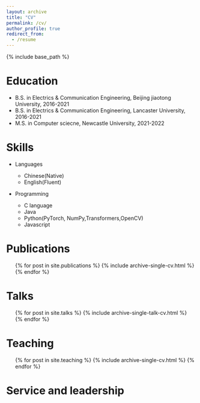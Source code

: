 ```yaml
---
layout: archive
title: "CV"
permalink: /cv/
author_profile: true
redirect_from:
  - /resume
---
```


{% include base_path %}

Education
======
* B.S. in Electrics & Communication Engineering, Beijing jiaotong University, 2016-2021
* B.S. in Electrics & Communication Engineering, Lancaster University, 2016-2021
* M.S. in Computer sciecne, Newcastle University, 2021-2022
 
Skills
======
* Languages
  * Chinese(Native)
  * English(Fluent)
  
* Programming
  * C language
  * Java
  * Python(PyTorch, NumPy,Transformers,OpenCV)
  * Javascript

Publications
======
  <ul>{% for post in site.publications %}
    {% include archive-single-cv.html %}
  {% endfor %}</ul>
  
Talks
======
  <ul>{% for post in site.talks %}
    {% include archive-single-talk-cv.html %}
  {% endfor %}</ul>
  
Teaching
======
  <ul>{% for post in site.teaching %}
    {% include archive-single-cv.html %}
  {% endfor %}</ul>
  
Service and leadership
======


